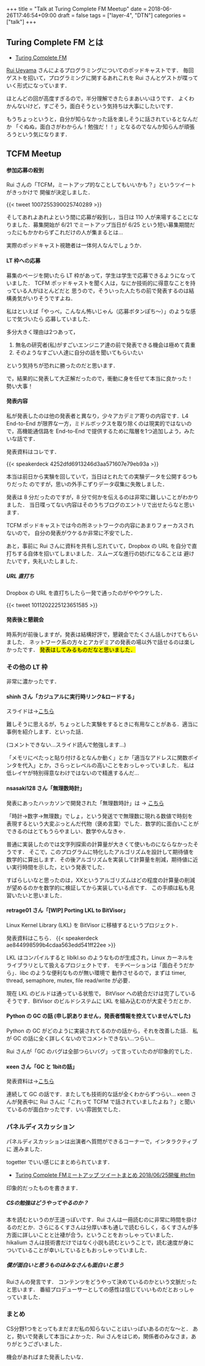 +++
title = "Talk at Turing Complete FM Meetup"
date = 2018-06-26T17:46:54+09:00
draft = false
tags = ["layer-4", "DTN"]
categories = ["talk"]
+++

## Turing Complete FM とは
- [Turing Complete FM](https://turingcomplete.fm)

[Rui Ueyama](https://twitter.com/rui314) さんによるプログラミングについてのポッドキャストです．
毎回ゲストを招いて，プログラミングに関するあれこれを Rui 
さんとゲストが喋っていく形式になっています．

ほとんどの回が高度すぎるので，半分理解できたらまあいいほうです．
よくわかんないけど，すごそう，面白そうという気持ちは大事にしたいです．

もうちょっというと，自分が知らなかった話を楽しそうに話されているとなんだか
「ぐぬぬ，面白さがわからん！勉強だ！！」となるのでなんか知らんが頑張ろうという気になります．

## TCFM Meetup
#### 参加応募の殺到
Rui さんの「TCFM，ミートアップ的なことしてもいいかも？」というツイートがきっかけで
開催が決定しました．

{{< tweet 1007255390025740289 >}}

そしてあれよあれよという間に応募が殺到し，当日は
110 人が来場することになりました．募集開始が 6/21 でミートアップ当日が 6/25 
という短い募集期間だったにもかかわらずこれだけの人が集まるとは...

実際のポッドキャスト視聴者は一体何人なんでしょうか．

#### LT 枠への応募
募集のページを開いたら LT 枠があって，学生は学生で応募できるようになっていました．
TCFM ポッドキャストを聞く人は，なにか技術的に得意なことを持っている人がほとんどだと
思うので，そういった人たちの前で発表するのは結構勇気がいりそうですよね．

私はといえば「やっべ，こんなん怖いじゃん（応募ボタンぽち〜）」のような感じで気づいたら
応募していました．

多分大きく理由は2つあって，

1. 無名の研究者(私)がすごいエンジニア達の前で発表できる機会は極めて貴重
2. そのようなすごい人達に自分の話を聞いてもらいたい

という気持ちが恐れに勝ったのだと思います．

で，結果的に発表して大正解だったので，衝動に身を任せて本当に良かった！
勢い大事！

#### 発表内容
私が発表したのは他の発表者と異なり，少々アカデミア寄りの内容です．L4 End-to-End 
が限界な一方，ミドルボックスを取り除くのは現実的ではないので，高機能通信路を
End-to-End で提供するために階層を1つ追加しよう，みたいな話です．

発表資料はコレです．

{{< speakerdeck 4252dfd6913246d3aa571607e79eb93a >}}

本当は前日から実験を回していて，当日はとれたての実験データを公開するつもりだった
のですが，思いの外手こずりデータ収集に失敗しました．

発表は 8 分だったのですが，8 分で何かを伝えるのは非常に難しいことがわかりました．
当日喋ってない内容はそのうちブログのエントリで出せたらなと思います．

TCFM ポッドキャストでは今の所ネットワークの内容にあまりフォーカスされないので，
自分の発表がウケるか非常に不安でした．

あと，事前に Rui さんに資料を共有し忘れていて，Dropbox の URL 
を自分で直打ちする自体を招いてしまいました．スムーズな進行の妨げになることは
避けたいです，失礼いたしました．

##### URL 直打ち
Dropbox の URL を直打ちしたら一発で通ったのがややウケした．

{{< tweet 1011202225123651585 >}}

#### 発表後と懇親会
時系列が前後しますが，発表は結構好評で，懇親会でたくさん話しかけてもらいました．
ネットワーク系の方々とアカデミアの発表の場以外で話せるのは楽しかったです．
<mark>発表はしてみるものだなと思いました．</mark>

### その他の LT 枠
非常に濃かったです．

#### shinh さん「カジュアルに実行時リンク&ロードする」

スライドは→[こちら](http://shinh.skr.jp/slide/dynload/000.html)

難しそうに思えるが，ちょっとした実験をするときに有用なことがある．適当に事例を紹介します．といった話．

(コメントできない...スライド読んで勉強します...)

「メモリにぺたっと貼り付けるとなんか動く」とか「適当なアドレスに関数ポインタを代入」とか，さらっとレベルの高いことをおっしゃっていました．
私は低レイヤが特別得意なわけではないので精進するんだ...

#### nsasaki128 さん「無理数時計」

発表にあったハッカソンで開発された「無理数時計」は
→ [こちら](https://hyurumi.github.io/MuriSuDokei/)

「時計→数字→無理数」でしょ，という発送でで無理数に現れる数値で時刻を
表現するという大変ぶっとんだ代物（褒め言葉）でした．数学的に面白いことができるのはとてもうらやましい．数学やんなきゃ．

普通に実装したのでは文字列探索の計算量が大きくて使いものにならなかったそうです．
そこで，このプログラムに特化したアルゴリズムを設計して期待値を数学的に算出します．その後アルゴリズムを実装して計算量を削減，期待値に近い実行時間を示した，という発表でした．

すばらしいなと思ったのは，XXというアルゴリズムはどの程度の計算量の削減が望めるのかを数学的に検証してから実装している点です．
この手順は私も見習いたいと思いました．

#### retrage01 さん「[WIP] Porting LKL to BitVisor」
Linux Kernel Library (LKL) を BitVisor に移植するというプロジェクト．

発表資料はこちら．
{{< speakerdeck ae844998599b4cdaa563edd541ff22ee >}}

LKL はコンパイルすると liblkl.so のようなものが生成され，Linux カーネルをライブラリとして扱えるプロジェクトです．
モチベーションは「面白そうだから」．libc のような便利なものが無い環境で
動作させるので，まずは timer, thread, semaphore, mutex, file read/write が必要．

現在 LKL のビルドは通っている状態で， BitVisor への統合だけは完了しているそうです．BitVisor のビルドシステムに LKL を組み込むのが大変そうだとか．

#### Python の GC の話 (申し訳ありません，発表者情報を控えていませんでした)
Python の GC がどのように実装されてるのかの話から，それを改善した話．
私が GC の話に全く詳しくないのでコメントできない...つらい...

Rui さんが「GC のバグは全部つらいバグ」って言っていたのが印象的でした．

#### κeen さん「GC と 1bitの話」
発表資料は→[こちら](http://keens.github.io/slide/gcto1bit/)

連続して GC の話です．またしても技術的な話が全くわからずつらい...
κeen さんが発表中に Rui さんに「これって TCFM で話されていましたよね？」と聞いているのが面白かったです．いい雰囲気でした．

### パネルディスカッション
パネルディスカッションは出演者へ質問ができるコーナーで，インタラクティブに
進みました．

togetter でいい感じにまとめられています．

- [Turing Complete FMミートアップ ツイートまとめ 2018/06/25開催 #tcfm](https://togetter.com/li/1241054)

印象的だったものを書きます．

##### CSの勉強はどうやってやるのか？
本を読むというのが王道っぽいです．Rui さんは一冊読むのに非常に時間を掛けるのだとか．さらにるくすさんは分厚い本も通しで読むらしく，るくすさんが多方面に詳しいことと辻褄が合う，ということをおっしゃっていました．
hikalium さんは技術書だけではなく小説も読むということで，読む速度が身についていることが幸いしているともおっしゃっていました．

##### 僕が面白いと思うものはみなさんも面白いと思う
Ruiさんの発言です．
コンテンツをどうやって決めているのかという文脈だったと思います．
番組プロデューサーとしての感性は信じていいものだとおっしゃっていました．


### まとめ
CS分野1つをとってもまだまだ私の知らないことはいっぱいあるのだな〜と．
あと，勢いで発表して本当によかった．Rui さんをはじめ，関係者のみなさま，ありがとうございました．

機会があればまた発表したいな．
